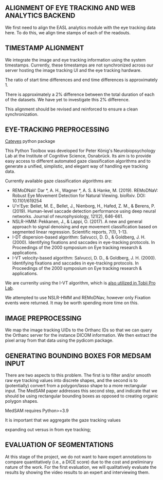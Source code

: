 ## ALIGNMENT OF EYE TRACKING AND WEB ANALYTICS BACKEND

We first need to align the EASL analytics module with the eye tracking data here. To do this, we align time stamps of each of the readouts.

## TIMESTAMP ALIGNMENT

We integrate the image and eye tracking information using the system timestamps. Currently, these timestamps are not synchronized across our server hosting the image tracking UI and the eye tracking hardware.

The ratio of start time differences and end time differences is approximately 1.

There is approximately a 2% difference between the total duration of each of the datasets. We have yet to investigate this 2% difference.

This alignment should be revised and reinforced to ensure a clean synchronization.


## EYE-TRACKING PREPROCESSING

[Cateyes](https://github.com/DiGyt/cateyes) python package

This Python Toolbox was developed for Peter König's Neurobiopsychology Lab at the Institute of Cognitive Science, Osnabrück. Its aim is to provide easy access to different automated gaze classification algorithms and to generate a unified, simplistic, and elegant way of handling eye tracking data.

Currently available gaze classification algorithms are:

 - REMoDNaV: Dar *, A. H., Wagner *, A. S. & Hanke, M. (2019). REMoDNaV: Robust Eye Movement Detection for Natural Viewing. bioRxiv. DOI: 10.1101/619254
 - U'n'Eye: Bellet, M. E., Bellet, J., Nienborg, H., Hafed, Z. M., & Berens, P. (2019). Human-level saccade detection performance using deep neural networks. Journal of neurophysiology, 121(2), 646-661.
 - NSLR-HMM: Pekkanen, J., & Lappi, O. (2017). A new and general approach to signal denoising and eye movement classification based on segmented linear regression. Scientific reports, 7(1), 1-13.
 - I-DT dispersion-based algorithm: Salvucci, D. D., & Goldberg, J. H. (2000). Identifying fixations and saccades in eye-tracking protocols. In Proceedings of the 2000 symposium on Eye tracking research & applications.
 - I-VT velocity-based algorithm: Salvucci, D. D., & Goldberg, J. H. (2000). Identifying fixations and saccades in eye-tracking protocols. In Proceedings of the 2000 symposium on Eye tracking research & applications.

We are currenlty using the I-VT algorithm, which is [also utilized in Tobii Pro Lab](https://connect.tobii.com/s/article/Gaze-Filter-functions-and-effects?language=en_US).

We attempted to use NSLR-HMM and REMoDNav, however only Fixation events were returned. It may be worth spending more time on this.

## IMAGE PREPROCESSING

We map the image tracking UIDs to the Orthanc IDs so that we can query the Orthanc server for the instance DICOM information. We then extract the pixel array from that data using the pydicom package.

## GENERATING BOUNDING BOXES FOR MEDSAM INPUT

There are two aspects to this problem. The first is to filter and/or smooth raw eye tracking values into discrete shapes, and the second is to (potentially) convert from a polygon/lasso shape to a more rectangular input. The MedSAM paper addresses this second step, and indicate that we should be using rectangular bounding boxes as opposed to creating organic polygon shapes.

MedSAM requires Python>=3.9

It is important that we aggregate the gaze tracking values

expanding out versus in from eye tracking; 

## EVALUATION OF SEGMENTATIONS

At this stage of the project, we do not want to have expert annotations to compare quantitatively (i.e., a DICE score) due to the cost and preliminary nature of the work. For the first evaluation, we will qualitatively evaluate the results by showing the video results to an expert and interviewing them.
